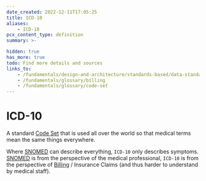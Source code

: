 ```yaml
---
date_created: 2022-12-11T17:05:25
title: ICD-10
aliases:
    - ICD-10
pcx_content_type: definition
summary: >-

hidden: true
has_more: true
todo: Find more details and sources
links_to:
    - /fundamentals/design-and-architecture/standards-based/data-standards/snomed
    - /fundamentals/glossary/billing
    - /fundamentals/glossary/code-set
---
```


# ICD-10

A standard [Code Set](/fundamentals/glossary/code-set) that is used all over the world so that medical terms mean the same things everywhere.

Where [SNOMED](/fundamentals/design-and-architecture/standards-based/data-standards/snomed) can describe everything, `ICD-10` only describes symptoms. [SNOMED](/fundamentals/design-and-architecture/standards-based/data-standards/snomed) is from the perspective of the medical professional, `ICD-10` is from the perspective of [Billing](/fundamentals/glossary/billing) / Insurance Claims (and thus harder to understand by medical staff).
